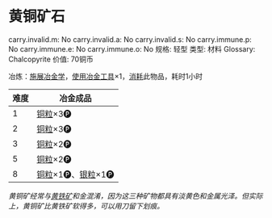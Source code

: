 # 黄铜矿石

carry.invalid.m: No
carry.invalid.a: No
carry.invalid.s: No
carry.immune.p: No
carry.immune.e: No
carry.immune.o: No
规格: 轻型
类型: 材料
Glossary: Chalcopyrite
价值: 70铜币

<aside>

冶炼：[施展](https://www.notion.so/1b3d619a067b80f38dccf027f026b32f?pvs=21)[冶金学](https://www.notion.so/1d4d619a067b8050bb96cde95147e0a7?pvs=21)，[使用](https://www.notion.so/1b3d619a067b80bbbbacd6817c707325?pvs=21)[冶金工具](%E5%86%B6%E9%87%91%E5%B7%A5%E5%85%B7%201d4d619a067b8092b3e9fda42e4da44e.md)×1，[消耗](https://www.notion.so/1b3d619a067b80789d16e44120e1be39?pvs=21)此物品，耗时1小时

| **难度** | 冶金成品 |
| --- | --- |
| 1 | [铜粒](%E9%93%9C%E7%B2%92%201d4d619a067b804bae09e19303c5ef28.md)×3🅟 |
| 2 | [铜粒](%E9%93%9C%E7%B2%92%201d4d619a067b804bae09e19303c5ef28.md)×3🅟 |
| 3 | [铜粒](%E9%93%9C%E7%B2%92%201d4d619a067b804bae09e19303c5ef28.md)×2🅟 |
| 5 | [铜粒](%E9%93%9C%E7%B2%92%201d4d619a067b804bae09e19303c5ef28.md)×2🅟 |
| 8 | [铜粒](%E9%93%9C%E7%B2%92%201d4d619a067b804bae09e19303c5ef28.md)×1🅟、[银粒](%E9%93%B6%E7%B2%92%201d4d619a067b8053b762c0b273b821f1.md)×1🅟 |
</aside>

*黄铜矿经常与[黄铁矿](%E6%84%9A%E4%BA%BA%E9%87%91%E7%9F%BF%E7%9F%B3%201bed619a067b8021b8b1d6f1c9c631a7.md)和金混淆，因为这三种矿物都具有淡黄色和金属光泽。但实际上，黄铜矿比黄铁矿软得多，可以用刀留下划痕。*